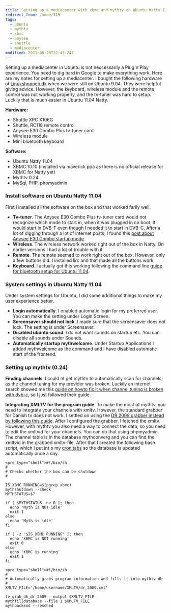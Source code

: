 ```yaml
---
title: Setting up a mediacenter with xbmc and mythtv on ubuntu natty (11.04)
redirect_from: /node/315
tags:
  - ubuntu
  - mythtv
  - xbmc
  - anysee
  - shuttle
  - mediacenter
modified: 2011-06-20T22:48:24Z
---
```


Setting up a mediacenter in Ubuntu is not neccessarily a Plug'n'Play experience. You need to dig hard in Google to make everything work. Here are my notes for setting up a mediacenter. I bought the following hardware at [Linuxshoppen.dk](http://linuxshoppen.dk) when we were still on Ubuntu 9.04. They were helpful giving advice. However, the keyboard, wireless module and the remote control was not working properly, and the tv-tuner was hard to setup. Luckily that is much easier in Ubuntu 11.04 Natty.

**Hardware:**

- Shuttle XPC X106G
- Shuttle, RC118 remote control
- Anysee E30 Combo Plus tv-tuner card
- Wireless module
- Mini bluetooth keyboard

**Software:**

- Ubuntu Natty 11.04
- XBMC 10.10 (installed via maverick ppa as there is no official release for XBMC for Natty yet)
- Mythtv 0.24
- MySql, PHP, phpmyadmin

### Install software on Ubuntu Natty 11.04

First I installed all the software on the box and that worked farily well.

- **Tv-tuner**. The Anysee E30 Combo Plus tv-tuner card would not recognize which mode to start in, when it was plugged in on boot. It would start in DVB-T even though I needed it to start in DVB-C. After a lot of digging through a lot of internet posts, I found this [post about Anysee E30 Combo startup mode](http://www.linuxtv.org/pipermail/linux-dvb/2009-August/032343.html).
- **Wireless**. The wireless network worked right out of the box in Natty. On earlier versions I had a lot of trouble with it.
- **Remote**. The remote seemed to work right out of the box. However, only a few buttons did. I installed lirc and that made all the buttons work.
- **Keyboard**. I actually got this working following the command line [guide for bluetooth setup for Ubuntu 11.04](https://help.ubuntu.com/community/BluetoothSetup).

### System settings in Ubuntu Natty 11.04

Under system settings for Ubuntu, I did some additional things to make my user experience better.

- **Login automatically**. I enabled automatic login for my preferred user. You can make the setting under Login Screen.
- **Screensaver should not lock**. I made sure that the screensaver does not lock. The setting is under Screensaver.
- **Disabled ubuntu sound**. I do not want sounds on startup etc. You can disable all sounds under Sounds.
- **Automatically startup mythwelcome**. Under Startup Applications I added mythwelcome as the command and I have disabled automatic start of the frontend.

### Setting up mythtv (0.24)

**Finding channels**. I could nt get mythtv to automatically scan for channels, as the channel tuning for my provider was broken. Luckily an internet search showed me this [guide on howto fix it when channel tuning is broken with dvb-c](http://www.mythtv.org/wiki/Channel_tuning_broken_with_DVB-C), so I just followed their guide.

**Integrating XMLTV for the program guide**. To make the most of mythtv, you need to integrate your channels with xmltv. However, the standard grabber for Danish tv does not work. I settled on using the [DR 2009 grabber instead by following this guide](http://niels.dybdahl.dk/xmltvdk/index.php/DR_2009_grabber). After I configured the grabber, I fetched the xmltv. However, with mythtv you also need a way to connect the data, so you need to edit the xmltvid for your channels. You can do that using phpmyadmin. The channel table is in the database mythconverg and you can find the xmltvid in the grabbed xmltv-file. After that I created the following bash script, which I put int o my [cron tabs](http://en.wikipedia.org/wiki/Cron) so the database is updated automatically once a day.

  
```
<pre type="shell">#!/bin/sh
#
# Checks whether the box can be shutdown
#

IS_XBMC_RUNNING=$(pgrep xbmc)
mythshutdown --check
MYTHSTATUS=$?

if [ $MYTHSTATUS -ne 0 ]; then
  echo 'Myth is NOT idle'
  exit 1
else 
  echo 'Myth is idle'
fi

if [ -z "$IS_XBMC_RUNNING" ]; then
  echo 'XBMC is NOT running'
  exit 0
else
  echo 'XBMC is running'
  exit 1
fi
```


```
<pre type="shell">#!/bin/sh
#
# Automatically grabs program information and fills it into mythtv db
#
XMLTV_FILE='/home/username/XMLTV/dr_2009.xml'

tv_grab_dk_dr_2009 --output $XMLTV_FILE
mythfilldatabase --file 1 $XMLTV_FILE
mythbackend --resched
```



<!--//--><![CDATA[// ><!--
guide to make it wakeup on ACPI&nbsp;(I used the section with mythwelcome, as I have an integrated mythbackend and mythfrontend).<p><strong>Automatic shutdown. The system should be automatically shut down again, if it has just been started up to record a show. It is not a problem to get mythbackend to shut down the computer. But you need to to create a little script to prevent it from shutting down, if you have XBMC running. Instead of mythshutdown --check in the pre shutdown check in mythbackend setup, I pointed to a the following custom script which I put under /usr/bin/checkshutdown.sh<p>[gist:1033910:checkshutdown.sh">
//--><!]]>
**Getting the remote to work**. Even though the remote worked in XBMC, it did not work in Mythtv. However, I looked at the console output for mythwelcome, and saw that a .lircrc file was missing. I just copied the [example from this post](http://www.mythtv.org/wiki/MCE_Remote) to my homefolder, and the remote started working.

### Setting up XBMC (10.10)

I have heard a [lot of really good things about XBMC](http://lifehacker.com/5391308), but you could also just use mythtv as your primary media center (you might want to make sure you got some nicer themes though). Setting up XBMC was a breeze.

- **Add mythbox.** I added the video add on mythbox which works very well as a frontend for mythtv. All that is missing in the current version is that Live TV is not supported, which is not an issue for me. You need the mythtv password for setting up the connection.
- **Add plugins**. I added a lot of different plugins, e.g. TED Talks, Picasa, Flickr and so on, and they work great.
- **Configured remote control.** I changed how the power button works in remote.xml. On my ubuntu system I found it using locate remote.xml and changed XBMC.Shutdown() to XBMC.Quit().

Problems persists
-----------------

- **Keyboard glitches.** Seems that my keyboard randomly uses English or Danish Layout. That is fairly annoying.
- **Shutdown not fool proof.** I want to make sure that the system is not just shutdown. For that to work, I need to find out how the unity shutdown function and the XBMC shutdown function can map to mythshutdown instead. I also need to make sure that the shutdown function on the remote does not just send a HALT signal to the box.

That was basically it. How have you configured your media center using mythtv and xbmc?
